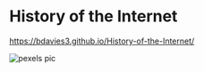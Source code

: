 # History of the Internet

https://bdavies3.github.io/History-of-the-Internet/

![pexels pic](images/pexels-photo-1089438.webp)
